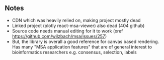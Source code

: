 ## Notes

- CDN which was heavily relied on, making project mostly dead
- Linked project (plotly react-msa-viewer) also dead (404 github)
- Source code needs manual editing for it to work (xref
  https://github.com/wilzbach/msa/issues/257)
- But, the library is overall a good reference for canvas based rendering. Has
  many "MSA application features" that are of general interest to bioinformatics
  researchers e.g. consensus, selection, labels
